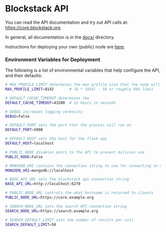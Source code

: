 # Blockstack API

You can read the API documentation and try out API calls at: https://core.blockstack.org

In general, all documentation is in the [docs/](https://github.com/blockstack/blockstack-core/tree/master/docs) directory.

Instructions for deploying your own (public) node are [here](https://github.com/blockstack/blockstack-core/tree/master/docs/install-api.md).

### Environment Variables for Deployment

The following is a list of environmental variables that help configure the API, and their defaults:

```bash
# MAX_PROFILE_LIMIT determines the max profile size that the node will index
MAX_PROFILE_LIMIT=8142       # (8 * 1024) - 50 or roughly 8kb limit

# DEFAULT_CACHE_TIMEOUT determines the
DEFAULT_CACHE_TIMEOUT=43200  # 12 hours in seconds

# DEBUG increases logging verbosity
DEBUG=False

# DEFAULT_PORT sets the port that the process will run on
DEFAULT_PORT=5000

# DEFAULT_HOST sets the host for the flask app
DEFAULT_HOST=localhost

# PUBLIC_NODE disables posts to the API to prevent malicous use
PUBLIC_NODE=False

# MONGODB_URI contains the connection string to use for connecting to mongo
MONGODB_URI=mongodb://localhost

# BASE_API_URL sets the blockstack api connection string
BASE_API_URL=http://localhost:6270

# PUBLIC_NODE_URL controls the what hostname is returned to clients
PUBLIC_NODE_URL=https://core.example.org

# SEARCH_NODE_URL sets the search API connection string
SEARCH_NODE_URL=https://search.example.org

# SEARCH_DEFAULT_LIMIT sets the number of results per call
SEARCH_DEFAULT_LIMIT=50
```
